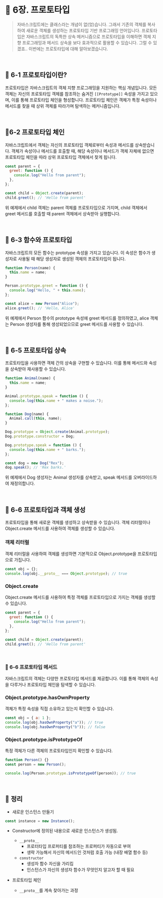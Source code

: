 # 🚀 6장. 프로토타입

> 자바스크립트에는 클래스라는 개념이 없(었)습니다. 그래서 기존의 객체를 복사하여 새로운 객체를 생성하는 프로토타입 기반 프로그래밍 언어입니다. 프로토타입은 자바스크립트의 독특한 상속 메커니즘으로 프로토타입을 이해하면 객체 지향 프로그래밍과 메서드 상속을 보다 효과적으로 활용할 수 있습니다. 그럴 수 있겠죠.. 이번에는 프로토타입에 대해 알아보겠습니다.

<br>

## 📍 6-1 프로토타입이란?

프로토타입은 자바스크립트의 객체 지향 프로그래밍을 지원하는 핵심 개념입니다. 모든 객체는 자신의 프로토타입 객체를 참조하는 숨겨진 `[[Prototype]]` 속성을 가지고 있으며, 이를 통해 프로토타입 체인을 형성합니다. 프로토타입 체인은 객체가 특정 속성이나 메서드를 찾을 때 상위 객체를 따라가며 탐색하는 메커니즘입니다.

<br>

## 📍6-2 프로토타입 체인

자바스크립트에서 객체는 자신의 프로토타입 객체로부터 속성과 메서드를 상속받습니다. 객체가 속성이나 메서드를 호출할 때, 해당 속성이나 메서드가 객체 자체에 없으면 프로토타입 체인을 따라 상위 프로토타입 객체에서 찾게 됩니다.

```javascript
const parent = {
  greet: function () {
    console.log("Hello from parent");
  },
};

const child = Object.create(parent);
child.greet(); // 'Hello from parent'
```

위 예제에서 child 객체는 parent 객체를 프로토타입으로 가지며, child 객체에서 greet 메서드를 호출할 때 parent 객체에서 상속받아 실행합니다.

<br>

## 📍 6-3 함수와 프로토타입

자바스크립트의 모든 함수는 prototype 속성을 가지고 있습니다. 이 속성은 함수가 생성자로 사용될 때 해당 생성자로 생성된 객체의 프로토타입이 됩니다.

```javascript
function Person(name) {
  this.name = name;
}

Person.prototype.greet = function () {
  console.log("Hello, " + this.name);
};

const alice = new Person("Alice");
alice.greet(); // 'Hello, Alice'
```

위 예제에서 Person 함수의 prototype 속성에 greet 메서드를 정의하였고, alice 객체는 Person 생성자를 통해 생성되었으므로 greet 메서드를 사용할 수 있습니다.

<br>

## 📍 6-5 프로토타입 상속

프로토타입을 사용하면 객체 간의 상속을 구현할 수 있습니다. 이를 통해 메서드와 속성을 상속받아 재사용할 수 있습니다.

```javascript
function Animal(name) {
  this.name = name;
}

Animal.prototype.speak = function () {
  console.log(this.name + " makes a noise.");
};

function Dog(name) {
  Animal.call(this, name);
}

Dog.prototype = Object.create(Animal.prototype);
Dog.prototype.constructor = Dog;

Dog.prototype.speak = function () {
  console.log(this.name + " barks.");
};

const dog = new Dog("Rex");
dog.speak(); // 'Rex barks.'
```

위 예제에서 Dog 생성자는 Animal 생성자를 상속받고, speak 메서드를 오버라이드하여 재정의합니다.

<br>

## 📍 6-6 프로토타입과 객체 생성

프로토타입을 통해 새로운 객체를 생성하고 상속받을 수 있습니다. 객체 리터럴이나 Object.create 메서드를 사용하여 객체를 생성할 수 있습니다.

### 객체 리터럴

객체 리터럴을 사용하여 객체를 생성하면 기본적으로 Object.prototype을 프로토타입으로 가집니다.

```javascript
const obj = {};
console.log(obj.__proto__ === Object.prototype); // true
```

### Object.create

Object.create 메서드를 사용하여 특정 객체를 프로토타입으로 가지는 객체를 생성할 수 있습니다.

```javascript
const parent = {
  greet: function () {
    console.log("Hello from parent");
  },
};

const child = Object.create(parent);
child.greet(); // 'Hello from parent'
```

<br>

### 📍 6-6 프로토타입 메서드

자바스크립트의 객체는 다양한 프로토타입 메서드를 제공합니다. 이를 통해 객체의 속성을 다루거나 프로토타입 체인을 탐색할 수 있습니다.

### Object.prototype.hasOwnProperty

객체가 특정 속성을 직접 소유하고 있는지 확인할 수 있습니다.

```javascript
const obj = { a: 1 };
console.log(obj.hasOwnProperty("a")); // true
console.log(obj.hasOwnProperty("b")); // false
```

### Object.prototype.isPrototypeOf

특정 객체가 다른 객체의 프로토타입인지 확인할 수 있습니다.

```javascript
function Person() {}
const person = new Person();

console.log(Person.prototype.isPrototypeOf(person)); // true
```

<br>

## 📍 정리

- 새로운 인스턴스 만들기

```javascript
const instance = new Instance();
```

- Constructor에 정의된 내용으로 새로운 인스턴스가 생성됨.

  - `__proto__`
    - 프로터타입 프로퍼티를 참조하는 프로퍼티가 자동으로 부여
    - 생략 가능해서 자신의 메서드인 것처럼 호출 가능 (내장 배열 함수 등)
  - `constructor`
    - 생성자 함수 자신을 가리킴
    - 인스턴스가 자신의 생성자 함수가 무엇인지 알고자 할 때 필요

- 프로토타입 체인
  - `__proto__`를 계속 찾아가는 과정
